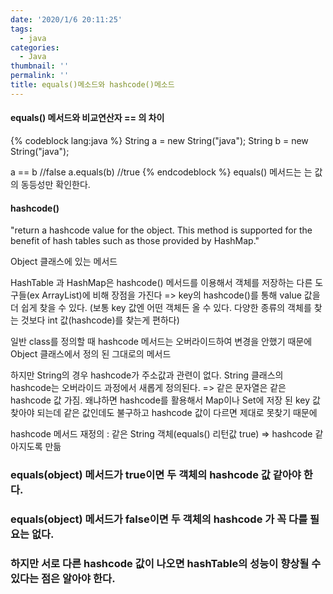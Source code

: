 ```yaml
---
date: '2020/1/6 20:11:25'
tags:
  - java
categories:
  - Java
thumbnail: ''
permalink: ''
title: equals()메소드와 hashcode()메소드
---
```


#### equals() 메서드와 비교연산자 == 의 차이

{% codeblock lang:java %}
String a = new String("java");
String b = new String("java");

a == b  //false
a.equals(b)  //true
{% endcodeblock %}
equals() 메서드는 는 값의 동등성만 확인한다.

<!-- excerpt -->

#### hashcode()

"return a hashcode value for the object.
This method is supported for the benefit of hash tables 
such as those provided by HashMap."

Object 클래스에 있는 메서드

HashTable 과 HashMap은 hashcode() 메서드를 이용해서 객체를 저장하는 다른 
도구들(ex ArrayList)에 비해 장점을 가진다
=> key의 hashcode()를 통해 value 값을 더 쉽게 찾을 수 있다. 
(보통 key 값엔 어떤 객체든 올 수 있다. 다양한 종류의 객체를 찾는 것보다 int 값(hashcode)를 찾는게 편하다)


일반 class를 정의할 때 hashcode 메서드는 오버라이드하여 변경을 안했기 때문에 Object 클래스에서 정의 된
그대로의 메서드

하지만 String의 경우 hashcode가 주소값과 관련이 없다.
String 클래스의 hashcode는 오버라이드 과정에서 새롭게 정의된다.
=> 같은 문자열은 같은 hashcode 값 가짐.
왜냐하면 hashcode를 활용해서 Map이나 Set에 저장 된 key 값 찾아야 되는데 같은 값인데도 불구하고 hashcode 값이 다르면 제대로 못찾기 때문에

hashcode 메서드 재정의 : 같은 String 객체(equals() 리턴값 true) => hashcode 같아지도록 만듦



### equals(object) 메서드가 true이면 두 객체의 hashcode 값 같아야 한다.
### equals(object) 메서드가 false이면 두 객체의 hashcode 가 꼭 다를 필요는 없다.
### 하지만 서로 다른 hashcode 값이 나오면 hashTable의 성능이 향상될 수 있다는 점은 알아야 한다.





<!-- excerpt -->
<!-- toc -->